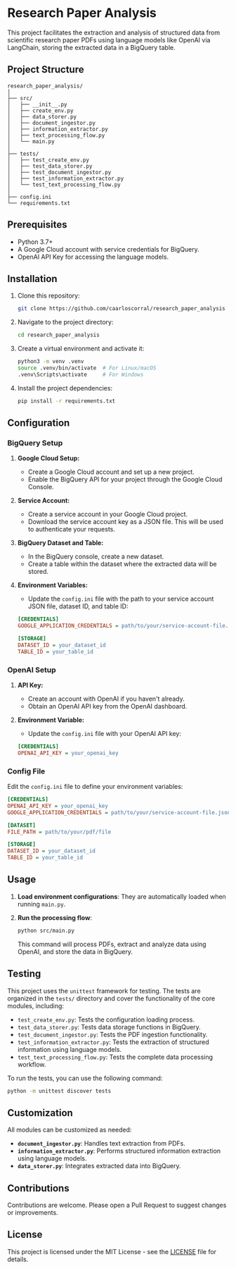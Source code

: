 
# Research Paper Analysis

This project facilitates the extraction and analysis of structured data from scientific research paper PDFs using language models like OpenAI via LangChain, storing the extracted data in a BigQuery table.

## Project Structure

```
research_paper_analysis/
│
├── src/
│   ├── __init__.py
│   ├── create_env.py
│   ├── data_storer.py
│   ├── document_ingestor.py
│   ├── information_extractor.py
│   ├── text_processing_flow.py
│   └── main.py
│
├── tests/
│   ├── test_create_env.py
│   ├── test_data_storer.py
│   ├── test_document_ingestor.py
│   ├── test_information_extractor.py
│   └── test_text_processing_flow.py
│
├── config.ini
└── requirements.txt
```

## Prerequisites

- Python 3.7+
- A Google Cloud account with service credentials for BigQuery.
- OpenAI API Key for accessing the language models.

## Installation

1. Clone this repository:
   ```bash
   git clone https://github.com/caarloscorral/research_paper_analysis
   ```

2. Navigate to the project directory:
   ```bash
   cd research_paper_analysis
   ```

3. Create a virtual environment and activate it:
   ```bash
   python3 -m venv .venv
   source .venv/bin/activate  # For Linux/macOS
   .venv\Scripts\activate     # For Windows
   ```

4. Install the project dependencies:
   ```bash
   pip install -r requirements.txt
   ```

## Configuration

### BigQuery Setup

1. **Google Cloud Setup:**
   - Create a Google Cloud account and set up a new project.
   - Enable the BigQuery API for your project through the Google Cloud Console.

2. **Service Account:**
   - Create a service account in your Google Cloud project.
   - Download the service account key as a JSON file. This will be used to authenticate your requests.

3. **BigQuery Dataset and Table:**
   - In the BigQuery console, create a new dataset.
   - Create a table within the dataset where the extracted data will be stored.

4. **Environment Variables:**
   - Update the `config.ini` file with the path to your service account JSON file, dataset ID, and table ID:

   ```ini
   [CREDENTIALS]
   GOOGLE_APPLICATION_CREDENTIALS = path/to/your/service-account-file.json

   [STORAGE]
   DATASET_ID = your_dataset_id
   TABLE_ID = your_table_id
   ```

### OpenAI Setup

1. **API Key:**
   - Create an account with OpenAI if you haven't already.
   - Obtain an OpenAI API key from the OpenAI dashboard.

2. **Environment Variable:**
   - Update the `config.ini` file with your OpenAI API key:

   ```ini
   [CREDENTIALS]
   OPENAI_API_KEY = your_openai_key
   ```

### Config File

Edit the `config.ini` file to define your environment variables:

```ini
[CREDENTIALS]
OPENAI_API_KEY = your_openai_key
GOOGLE_APPLICATION_CREDENTIALS = path/to/your/service-account-file.json

[DATASET]
FILE_PATH = path/to/your/pdf/file

[STORAGE]
DATASET_ID = your_dataset_id
TABLE_ID = your_table_id
```

## Usage

1. **Load environment configurations**: They are automatically loaded when running `main.py`.

2. **Run the processing flow**:
   ```bash
   python src/main.py
   ```

   This command will process PDFs, extract and analyze data using OpenAI, and store the data in BigQuery.

## Testing

This project uses the `unittest` framework for testing. The tests are organized in the `tests/` directory and cover the functionality of the core modules, including:
- `test_create_env.py`: Tests the configuration loading process.
- `test_data_storer.py`: Tests data storage functions in BigQuery.
- `test_document_ingestor.py`: Tests the PDF ingestion functionality.
- `test_information_extractor.py`: Tests the extraction of structured information using language models.
- `test_text_processing_flow.py`: Tests the complete data processing workflow.

To run the tests, you can use the following command:
```bash
python -m unittest discover tests
```

## Customization

All modules can be customized as needed:
- **`document_ingestor.py`**: Handles text extraction from PDFs.
- **`information_extractor.py`**: Performs structured information extraction using language models.
- **`data_storer.py`**: Integrates extracted data into BigQuery.

## Contributions

Contributions are welcome. Please open a Pull Request to suggest changes or improvements.

## License

This project is licensed under the MIT License - see the [LICENSE](https://github.com/caarloscorral/research_paper_analysis/blob/main/LICENSE) file for details.
